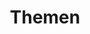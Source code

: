 ---
title: "Themen"
description: "Artikel nach Themen durchsuchen"
layout: "topics"
lang: de
lastmod: '2025-07-07'
translation_model: gpt-4o
--- 